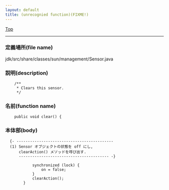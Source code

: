 ```yaml
---
layout: default
title: (unrecognied function)(FIXME!)
---
```

[Top](../index.html)

--- 
### 定義場所(file name)
jdk/src/share/classes/sun/management/Sensor.java
### 説明(description)

```
    /**
     * Clears this sensor.
     */
```

### 名前(function name)
```
    public void clear() {
```

### 本体部(body)
```
  {- -------------------------------------------
  (1) Sensor オブジェクトの状態を off にし,
      clearAction() メソッドを呼び出す.
      ---------------------------------------- -}

	        synchronized (lock) {
	            on = false;
	        }
	        clearAction();
	    }
	
```


